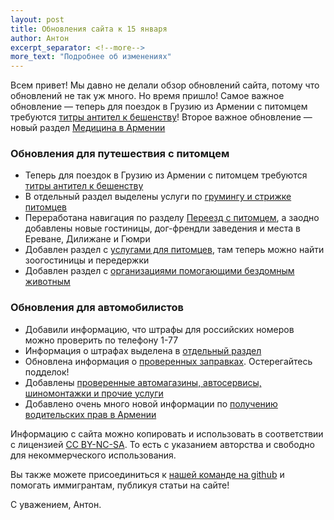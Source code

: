 ```yaml
---
layout: post
title: Обновления сайта к 15 января
author: Антон
excerpt_separator: <!--more-->
more_text: "Подробнее об изменениях"
---
```


Всем привет! Мы давно не делали обзор обновлений сайта, потому что обновлений не так уж много. Но время пришло!
Самое важное обновление — теперь для поездок в Грузию из Армении с питомцем требуются
[титры антител к бешенству](/animals/georgia-titers.html)! Второе важное обновление — новый раздел
[Медицина в Армении](/life/healthcare.html)

<!--more-->

### Обновления для путешествия с питомцем

- Теперь для поездок в Грузию из Армении с питомцем требуются [титры антител к бешенству](/animals/georgia-titers.html)
- В отдельный раздел выделены услуги по [грумингу и стрижке питомцев](/animals/grooming.html)
- Переработана навигация по разделу [Переезд с питомцем](/animals/), а заодно добавлены новые гостиницы, дог-френдли заведения и места в Ереване, Дилижане и Гюмри
- Добавлен раздел с [услугами для питомцев](/animals/services.html), там теперь можно найти зоогостиницы и передержки
- Добавлен раздел с [организациями помогающими бездомным животным](/animals/stray-help.html)

### Обновления для автомобилистов

- Добавили информацию, что штрафы для российских номеров можно проверить по телефону 1-77
- Информация о штрафах выделена в [отдельный раздел](/drive/fines.html)
- Обновлена информация о [проверенных заправках](/drive/). Остерегайтесь подделок!
- Добавлены [проверенные автомагазины, автосервисы, шиномонтажки и прочие услуги](/drive/)
- Добавлено очень много новой информации по [получению водительских прав в Армении](/drive/license.html)

Информацию с сайта можно копировать и использовать в соответствии с лицензией
[CC BY-NC-SA](https://creativecommons.org/licenses/by-nc-sa/4.0/deed.ru). То есть с указанием авторства и свободно для
некоммерческого использования.

Вы также можете присоединиться к [нашей команде на github](https://github.com/haywiki) и помогать иммигрантам,
публикуя статьи на сайте!

С уважением,
Антон.